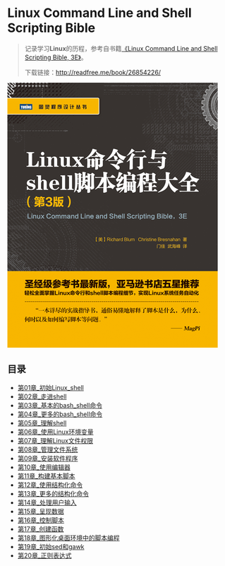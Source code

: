 # Linux Command Line and Shell Scripting Bible

> 记录学习**Linux**的历程，参考自书籍[《Linux Command Line and Shell Scripting Bible, 3E》](https://book.douban.com/subject/26854226/)。
>
> 下载链接：<http://readfree.me/book/26854226/>

![17050121461316](assets/17050121461316.png)

## 目录

- [第01章_初始Linux_shell](第01章_初始Linux_shell.md )
- [第02章_走进shell](第02章_走进shell.md)
- [第03章_基本的bash_shell命令](第03章_基本的bash_shell命令.md)
- [第04章_更多的bash_shell命令](第04章_更多的bash_shell命令.md)
- [第05章_理解shell](第05章_理解shell.md)
- [第06章_使用Linux环境变量](第06章_使用Linux环境变量.md)
- [第07章_理解Linux文件权限](第07章_理解Linux文件权限.md)
- [第08章_管理文件系统](第08章_管理文件系统.md)
- [第09章_安装软件程序](第09章_安装软件程序.md)
- [第10章_使用编辑器](第10章_使用编辑器.md)
- [第11章_构建基本脚本](第11章_构建基本脚本.md)
- [第12章_使用结构化命令](第12章_使用结构化命令.md)
- [第13章_更多的结构化命令](第13章_更多的结构化命令.md)
- [第14章_处理用户输入](第14章_处理用户输入.md)
- [第15章_呈现数据](第15章_呈现数据.md)
- [第16章_控制脚本](第16章_控制脚本.md)
- [第17章_创建函数](第17章_创建函数.md)
- [第18章_图形化桌面环境中的脚本编程](第18章_图形化桌面环境中的脚本编程.md)
- [第19章_初始sed和gawk](第19章_初始sed和gawk.md)
- [第20章_正则表达式](第20章_正则表达式.md)
